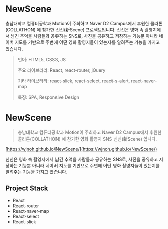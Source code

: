 # NewScene

충남대학교 컴퓨터공학과 Motion이 주최하고 Naver D2 Campus에서 후원한 콜라톤(COLLATHON) 에 참가한 신신(新Scene) 프로젝트입니다. 신신은 영화 속 촬영지에서 남긴 추억을 사람들과 공유하는 SNS로, 사진을 공유하고 저장하는 기능뿐 아니라 네이버 지도를 기반으로 주변에 어떤 영화 촬영지들이 있는지를 알려주는 기능을 가지고 있습니다.

> 언어: HTML5, CSS3, JS
>
> 주요 라이브러리: React, react-router, jQuery
>
> 기타 라이브러리: react-slick, react-select, react-s-alert, react-naver-map
>
> 특징: SPA, Responsive Design

# NewScene

> 충남대학교 컴퓨터공학과 Motion이 주최하고 Naver D2 Campus에서 후원한 콜라톤(COLLATHON) 에 참가한 영화 촬영지 SNS 신신(新Scene) 입니다.

[https://wjnoh.github.io/NewScene/](https://wjnoh.github.io/NewScene/)

신신은 영화 속 촬영지에서 남긴 추억을 사람들과 공유하는 SNS로, 사진을 공유하고 저장하는 기능뿐 아니라 네이버 지도를 기반으로 주변에 어떤 영화 촬영지들이 있는지를 알려주는 기능을 가지고 있습니다.

## Project Stack

- React
- React-router
- React-naver-map
- React-select
- React-slick
